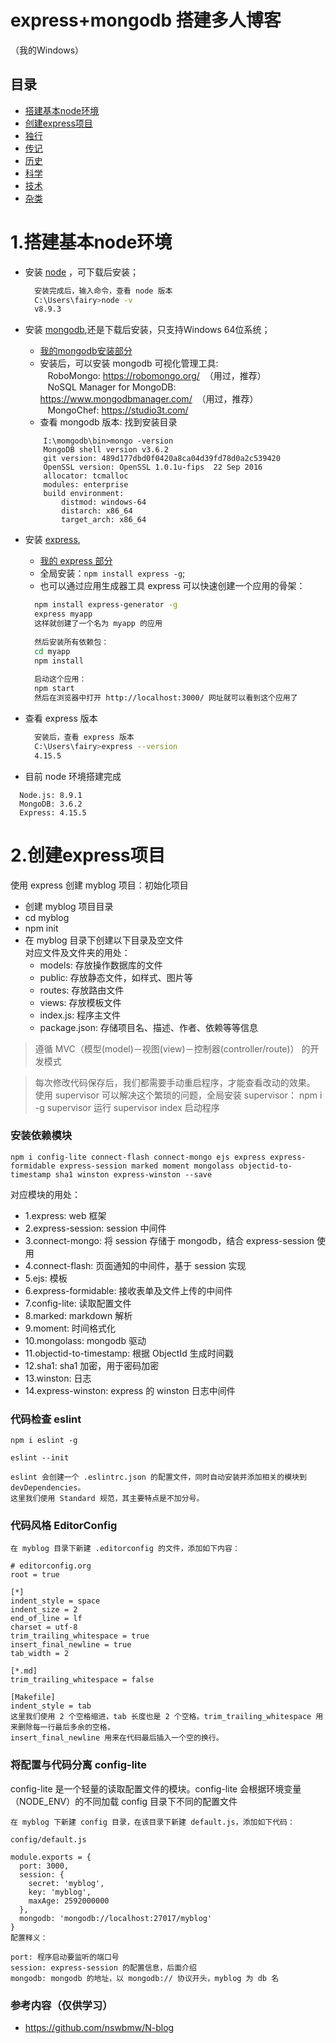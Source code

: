 # express+mongodb 搭建多人博客
（我的Windows）

## 目录

- [搭建基本node环境](#1搭建基本node环境)
- [创建express项目](#2创建express项目)
- [独行](#独行)
- [传记](#传记)
- [历史](#历史)
- [科学](#科学)
- [技术](#技术)
- [杂类](#杂类)


# 1.搭建基本node环境
- 安装 [node](https://nodejs.org/zh-cn/) ，可下载后安装；
  ```sh
    安装完成后，输入命令，查看 node 版本
    C:\Users\fairy>node -v
    v8.9.3
  ```
  
- 安装 [mongodb](https://www.mongodb.com/download-center#enterprise),还是下载后安装，只支持Windows 64位系统；  
  - [我的mongodb安装部分](https://github.com/fairyly/mynodejs/blob/gh-pages/mongodb%20%E9%83%A8%E5%88%86.md)  
  - 安装后，可以安装 mongodb 可视化管理工具:   
    RoboMongo: https://robomongo.org/  （用过，推荐）  
    NoSQL Manager for MongoDB: https://www.mongodbmanager.com/  （用过，推荐）  
    MongoChef: https://studio3t.com/    
  - 查看 mongodb 版本: 找到安装目录
  ```
      I:\momgodb\bin>mongo -version
      MongoDB shell version v3.6.2
      git version: 489d177dbd0f0420a8ca04d39fd78d0a2c539420
      OpenSSL version: OpenSSL 1.0.1u-fips  22 Sep 2016
      allocator: tcmalloc
      modules: enterprise
      build environment:
          distmod: windows-64
          distarch: x86_64
          target_arch: x86_64
  ```
- 安装 [express](),  
  - [我的 express 部分](https://github.com/fairyly/mynodejs/blob/gh-pages/express%20%E6%A8%A1%E5%9D%97.md)  
  - 全局安装：`npm install express -g`;  
  - 也可以通过应用生成器工具 express 可以快速创建一个应用的骨架：
  ```sh
    npm install express-generator -g
    express myapp
    这样就创建了一个名为 myapp 的应用
    
    然后安装所有依赖包：
    cd myapp 
    npm install
    
    启动这个应用：
    npm start
    然后在浏览器中打开 http://localhost:3000/ 网址就可以看到这个应用了
  ```
- 查看 express 版本
  ```sh
    安装后，查看 express 版本
    C:\Users\fairy>express --version
    4.15.5
  ```

- 目前 node 环境搭建完成
```
  Node.js: 8.9.1
  MongoDB: 3.6.2
  Express: 4.15.5
```

# 2.创建express项目
使用 express 创建 myblog 项目：初始化项目
- 创建 myblog 项目目录
- cd myblog
- npm init
- 在 myblog 目录下创建以下目录及空文件  
  对应文件及文件夹的用处：
  - models: 存放操作数据库的文件
  - public: 存放静态文件，如样式、图片等
  - routes: 存放路由文件
  - views: 存放模板文件
  - index.js: 程序主文件
  - package.json: 存储项目名、描述、作者、依赖等等信息
>遵循 MVC（模型(model)－视图(view)－控制器(controller/route)） 的开发模式

>每次修改代码保存后，我们都需要手动重启程序，才能查看改动的效果。
使用 supervisor 可以解决这个繁琐的问题，全局安装 supervisor：
npm i -g supervisor 
运行 supervisor index 启动程序

### 安装依赖模块

```
npm i config-lite connect-flash connect-mongo ejs express express-formidable express-session marked moment mongolass objectid-to-timestamp sha1 winston express-winston --save
```

对应模块的用处：

- 1.express: web 框架
- 2.express-session: session 中间件
- 3.connect-mongo: 将 session 存储于 mongodb，结合 express-session 使用
- 4.connect-flash: 页面通知的中间件，基于 session 实现
- 5.ejs: 模板
- 6.express-formidable: 接收表单及文件上传的中间件
- 7.config-lite: 读取配置文件
- 8.marked: markdown 解析
- 9.moment: 时间格式化
- 10.mongolass: mongodb 驱动
- 11.objectid-to-timestamp: 根据 ObjectId 生成时间戳
- 12.sha1: sha1 加密，用于密码加密
- 13.winston: 日志
- 14.express-winston: express 的 winston 日志中间件


### 代码检查 eslint
```
npm i eslint -g

eslint --init

eslint 会创建一个 .eslintrc.json 的配置文件，同时自动安装并添加相关的模块到 devDependencies。
这里我们使用 Standard 规范，其主要特点是不加分号。
```

### 代码风格 EditorConfig
```
在 myblog 目录下新建 .editorconfig 的文件，添加如下内容：

# editorconfig.org
root = true

[*]
indent_style = space
indent_size = 2
end_of_line = lf
charset = utf-8
trim_trailing_whitespace = true
insert_final_newline = true
tab_width = 2

[*.md]
trim_trailing_whitespace = false

[Makefile]
indent_style = tab
这里我们使用 2 个空格缩进，tab 长度也是 2 个空格。trim_trailing_whitespace 用来删除每一行最后多余的空格，
insert_final_newline 用来在代码最后插入一个空的换行。
```
### 将配置与代码分离 config-lite
config-lite 是一个轻量的读取配置文件的模块。config-lite 会根据环境变量（NODE_ENV）的不同加载 config 目录下不同的配置文件

```
在 myblog 下新建 config 目录，在该目录下新建 default.js，添加如下代码：

config/default.js

module.exports = {
  port: 3000,
  session: {
    secret: 'myblog',
    key: 'myblog',
    maxAge: 2592000000
  },
  mongodb: 'mongodb://localhost:27017/myblog'
}
配置释义：

port: 程序启动要监听的端口号
session: express-session 的配置信息，后面介绍
mongodb: mongodb 的地址，以 mongodb:// 协议开头，myblog 为 db 名
```

### 参考内容（仅供学习）
* https://github.com/nswbmw/N-blog
